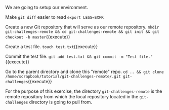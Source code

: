 We are going to setup our environment.

Make `git diff` easier to read
`export LESS=SXFR`

Create a new Git repository that will serve as our remote repository.
`mkdir git-challenges-remote && cd git-challenges-remote && git init && git checkout -b master`{{execute}}

Create a test file.
`touch test.txt`{{execute}}

Commit the test file.
`git add test.txt && git commit -m "Test file."`{{execute}}

Go to the parent directory and clone this "remote" repo.
`cd .. && git clone /home/scrapbook/tutorial/git-challenges-remote/.git git-challenges`{{execute}}

For the purpose of this exercise, the directory `git-challenges-remote` is the remote repository from which the local repository located in the `git-challenges` directory is going to pull from.

